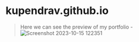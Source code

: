 # kupendrav.github.io
>Here we can see the preview of my portfolio -
![Screenshot 2023-10-15 122351](https://github.com/kupendrav/kupendrav.github.io/assets/93828746/28e2f2a9-01a9-445a-9dce-e6bb0844da0a)
